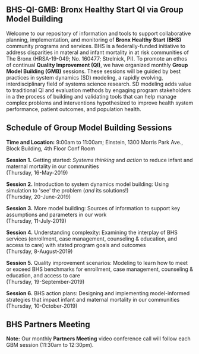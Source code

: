 ## BHS-QI-GMB: Bronx Healthy Start QI via Group Model Building 
Welcome to our repository of information and tools to support collaborative planning, implementation, and monitoring of <b>Bronx Healthy Start (BHS)</b> community programs and services. BHS is a federally-funded initiative to address disparities in materal and infant mortality in at risk communities of The Bronx (HRSA-19-049; No. 160477; Strelnick, PI). To promote an ethos of continual <b>Quality Improvement (QI)</b>, we have organized monthly <b>Group Model Building (GMB)</b> sessions. These sessions will be guided by best practices in system dynamics (SD) modeling, a rapidly evolving, interdisciplinary field of systems science research. SD modeling adds value to traditional QI and evaluation methods by engaging program stakeholders in a the process of building and validating tools that can help manage complex problems and interventions hypothesized to improve health system performance, patient outcomes, and population health. 

## Schedule of Group Model Building Sessions

<b>Time and Location:</b> 9:00am to 11:00am; Einstein, 1300 Morris Park Ave., Block Building, 4th Floor Conf Room

<b>Session 1.</b> Getting started: <i>Systems thinking</i> and <i>action</i> to reduce infant and maternal mortality in our communities <br> (Thursday, 16-May-2019)<br>

<b>Session 2.</b> Introduction to system dynamics model building: Using simulation to 'see' the problem (<i>and</i> its solutions!)<br> (Thursday, 20-June-2019)<br>

<b>Session 3.</b> More model building: Sources of information to support key assumptions and parameters in our work<br>(Thursday, 11-July-2019)<br>

<b>Session 4.</b> Understanding complexity: Examining the interplay of BHS services (enrollment, case management, counseling & education, and access to care) with stated program goals and outcomes<br>(Thursday, 8-August-2019)<br>

<b>Session 5.</b> Quality improvement scenarios: Modeling to learn how to meet or exceed BHS benchmarks for enrollment, case management, counseling & education, and access to care<br>(Thursday, 19-September-2019)<br> 

<b>Session 6.</b> BHS action plans: Designing and implementing model-informed strategies that impact infant and maternal mortality in our communities<br>(Thursday, 10-October-2019)<br> 

## BHS Partners Meeting

<b>Note:</b> Our monthly <b>Partners Meeting</b> video conference call will follow each GBM session (11:30am to 12:30pm).

